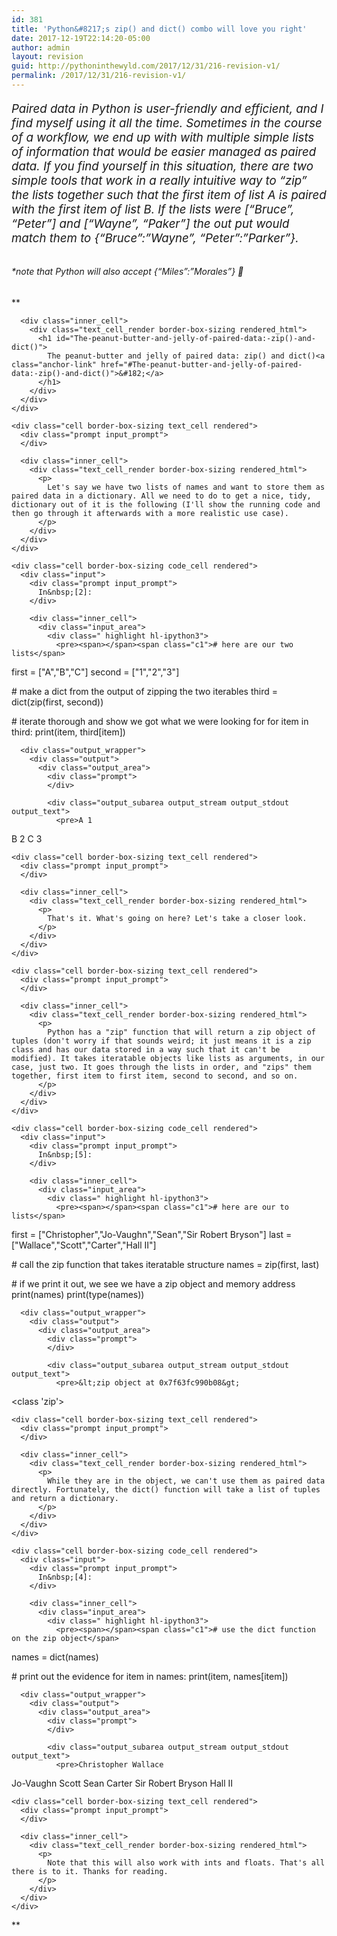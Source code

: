 ```yaml
---
id: 381
title: 'Python&#8217;s zip() and dict() combo will love you right'
date: 2017-12-19T22:14:20-05:00
author: admin
layout: revision
guid: http://pythoninthewyld.com/2017/12/31/216-revision-v1/
permalink: /2017/12/31/216-revision-v1/
---
```

###### <span style="font-size: 14pt;">Paired data in Python is user-friendly and efficient, and I find myself using it all the time. Sometimes in the course of a workflow, we end up with with multiple simple lists of information that would be easier managed as paired data. If you find yourself in this situation, there are two simple tools that work in a really intuitive way to “zip” the lists together such that the first item of list A is paired with the first item of list B. If the lists were [“Bruce”, “Peter”] and [“Wayne”, “Paker”] the out put would match them to {“Bruce”:”Wayne”, “Peter”:”Parker”}.</span>

###### *note that Python will also accept {“Miles”:”Morales”} 🙂

**<div tabindex="-1" id="notebook" class="border-box-sizing">
  <div class="container" id="notebook-container">
    <div class="cell border-box-sizing text_cell rendered">
      <div class="prompt input_prompt">
      </div>
      
      <div class="inner_cell">
        <div class="text_cell_render border-box-sizing rendered_html">
          <h1 id="The-peanut-butter-and-jelly-of-paired-data:-zip()-and-dict()">
            The peanut-butter and jelly of paired data: zip() and dict()<a class="anchor-link" href="#The-peanut-butter-and-jelly-of-paired-data:-zip()-and-dict()">&#182;</a>
          </h1>
        </div>
      </div>
    </div>
    
    <div class="cell border-box-sizing text_cell rendered">
      <div class="prompt input_prompt">
      </div>
      
      <div class="inner_cell">
        <div class="text_cell_render border-box-sizing rendered_html">
          <p>
            Let's say we have two lists of names and want to store them as paired data in a dictionary. All we need to do to get a nice, tidy, dictionary out of it is the following (I'll show the running code and then go through it afterwards with a more realistic use case).
          </p>
        </div>
      </div>
    </div>
    
    <div class="cell border-box-sizing code_cell rendered">
      <div class="input">
        <div class="prompt input_prompt">
          In&nbsp;[2]:
        </div>
        
        <div class="inner_cell">
          <div class="input_area">
            <div class=" highlight hl-ipython3">
              <pre><span></span><span class="c1"># here are our two lists</span>
<span class="n">first</span> <span class="o">=</span> <span class="p">[</span><span class="s2">"A"</span><span class="p">,</span><span class="s2">"B"</span><span class="p">,</span><span class="s2">"C"</span><span class="p">]</span>
<span class="n">second</span> <span class="o">=</span> <span class="p">[</span><span class="s2">"1"</span><span class="p">,</span><span class="s2">"2"</span><span class="p">,</span><span class="s2">"3"</span><span class="p">]</span>

<span class="c1"># make a dict from the output of zipping the two iterables</span>
<span class="n">third</span> <span class="o">=</span> <span class="nb">dict</span><span class="p">(</span><span class="nb">zip</span><span class="p">(</span><span class="n">first</span><span class="p">,</span> <span class="n">second</span><span class="p">))</span>

<span class="c1"># iterate thorough and show we got what we were looking for</span>
<span class="k">for</span> <span class="n">item</span> <span class="ow">in</span> <span class="n">third</span><span class="p">:</span>
    <span class="nb">print</span><span class="p">(</span><span class="n">item</span><span class="p">,</span> <span class="n">third</span><span class="p">[</span><span class="n">item</span><span class="p">])</span>
</pre>
            </div>
          </div>
        </div>
      </div>
      
      <div class="output_wrapper">
        <div class="output">
          <div class="output_area">
            <div class="prompt">
            </div>
            
            <div class="output_subarea output_stream output_stdout output_text">
              <pre>A 1
B 2
C 3
</pre>
            </div>
          </div>
        </div>
      </div>
    </div>
    
    <div class="cell border-box-sizing text_cell rendered">
      <div class="prompt input_prompt">
      </div>
      
      <div class="inner_cell">
        <div class="text_cell_render border-box-sizing rendered_html">
          <p>
            That's it. What's going on here? Let's take a closer look.
          </p>
        </div>
      </div>
    </div>
    
    <div class="cell border-box-sizing text_cell rendered">
      <div class="prompt input_prompt">
      </div>
      
      <div class="inner_cell">
        <div class="text_cell_render border-box-sizing rendered_html">
          <p>
            Python has a "zip" function that will return a zip object of tuples (don't worry if that sounds weird; it just means it is a zip class and has our data stored in a way such that it can't be modified). It takes iteratable objects like lists as arguments, in our case, just two. It goes through the lists in order, and "zips" them together, first item to first item, second to second, and so on.
          </p>
        </div>
      </div>
    </div>
    
    <div class="cell border-box-sizing code_cell rendered">
      <div class="input">
        <div class="prompt input_prompt">
          In&nbsp;[5]:
        </div>
        
        <div class="inner_cell">
          <div class="input_area">
            <div class=" highlight hl-ipython3">
              <pre><span></span><span class="c1"># here are our to lists</span>
<span class="n">first</span> <span class="o">=</span> <span class="p">[</span><span class="s2">"Christopher"</span><span class="p">,</span><span class="s2">"Jo-Vaughn"</span><span class="p">,</span><span class="s2">"Sean"</span><span class="p">,</span><span class="s2">"Sir Robert Bryson"</span><span class="p">]</span>
<span class="n">last</span> <span class="o">=</span> <span class="p">[</span><span class="s2">"Wallace"</span><span class="p">,</span><span class="s2">"Scott"</span><span class="p">,</span><span class="s2">"Carter"</span><span class="p">,</span><span class="s2">"Hall II"</span><span class="p">]</span>

<span class="c1"># call the zip function that takes iteratable structure </span>
<span class="n">names</span> <span class="o">=</span> <span class="nb">zip</span><span class="p">(</span><span class="n">first</span><span class="p">,</span> <span class="n">last</span><span class="p">)</span>

<span class="c1"># if we print it out, we see we have a zip object and memory address</span>
<span class="nb">print</span><span class="p">(</span><span class="n">names</span><span class="p">)</span>
<span class="nb">print</span><span class="p">(</span><span class="nb">type</span><span class="p">(</span><span class="n">names</span><span class="p">))</span>
</pre>
            </div>
          </div>
        </div>
      </div>
      
      <div class="output_wrapper">
        <div class="output">
          <div class="output_area">
            <div class="prompt">
            </div>
            
            <div class="output_subarea output_stream output_stdout output_text">
              <pre>&lt;zip object at 0x7f63fc990b08&gt;
&lt;class &#39;zip&#39;&gt;
</pre>
            </div>
          </div>
        </div>
      </div>
    </div>
    
    <div class="cell border-box-sizing text_cell rendered">
      <div class="prompt input_prompt">
      </div>
      
      <div class="inner_cell">
        <div class="text_cell_render border-box-sizing rendered_html">
          <p>
            While they are in the object, we can't use them as paired data directly. Fortunately, the dict() function will take a list of tuples and return a dictionary.
          </p>
        </div>
      </div>
    </div>
    
    <div class="cell border-box-sizing code_cell rendered">
      <div class="input">
        <div class="prompt input_prompt">
          In&nbsp;[4]:
        </div>
        
        <div class="inner_cell">
          <div class="input_area">
            <div class=" highlight hl-ipython3">
              <pre><span></span><span class="c1"># use the dict function on the zip object</span>
<span class="n">names</span> <span class="o">=</span> <span class="nb">dict</span><span class="p">(</span><span class="n">names</span><span class="p">)</span>

<span class="c1"># print out the evidence</span>
<span class="k">for</span> <span class="n">item</span> <span class="ow">in</span> <span class="n">names</span><span class="p">:</span>
    <span class="nb">print</span><span class="p">(</span><span class="n">item</span><span class="p">,</span> <span class="n">names</span><span class="p">[</span><span class="n">item</span><span class="p">])</span>
</pre>
            </div>
          </div>
        </div>
      </div>
      
      <div class="output_wrapper">
        <div class="output">
          <div class="output_area">
            <div class="prompt">
            </div>
            
            <div class="output_subarea output_stream output_stdout output_text">
              <pre>Christopher Wallace
Jo-Vaughn Scott
Sean Carter
Sir Robert Bryson Hall II
</pre>
            </div>
          </div>
        </div>
      </div>
    </div>
    
    <div class="cell border-box-sizing text_cell rendered">
      <div class="prompt input_prompt">
      </div>
      
      <div class="inner_cell">
        <div class="text_cell_render border-box-sizing rendered_html">
          <p>
            Note that this will also work with ints and floats. That's all there is to it. Thanks for reading.
          </p>
        </div>
      </div>
    </div>
  </div>
</div>**

&nbsp;